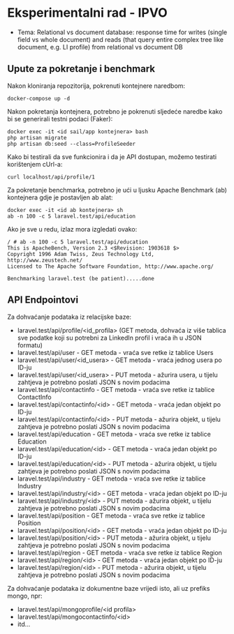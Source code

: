 # Eksperimentalni rad - IPVO

- Tema: Relational vs document database: response time for writes (single field vs whole document) and reads (that query entire complex tree like document, e.g. LI profile) from relational vs document DB

## Upute za pokretanje i benchmark

Nakon kloniranja repozitorija, pokrenuti kontejnere naredbom:

```
docker-compose up -d
```

Nakon pokretanja kontejnera, potrebno je pokrenuti sljedeće naredbe kako bi se generirali testni podaci (Faker):

```
docker exec -it <id sail/app kontejnera> bash
php artisan migrate
php artisan db:seed --class=ProfileSeeder
```

Kako bi testirali da sve funkcionira i da je API dostupan, možemo testirati korištenjem cUrl-a:

```
curl localhost/api/profile/1
```

Za pokretanje benchmarka, potrebno je ući u ljusku Apache Benchmark (ab) kontejnera gdje je postavljen ab alat:

```
docker exec -it <id ab kontejnera> sh
ab -n 100 -c 5 laravel.test/api/education 
```

Ako je sve u redu, izlaz mora izgledati ovako:

```
/ # ab -n 100 -c 5 laravel.test/api/education 
This is ApacheBench, Version 2.3 <$Revision: 1903618 $>
Copyright 1996 Adam Twiss, Zeus Technology Ltd, http://www.zeustech.net/
Licensed to The Apache Software Foundation, http://www.apache.org/

Benchmarking laravel.test (be patient).....done
```

## API Endpointovi

Za dohvaćanje podataka iz relacijske baze:

- laravel.test/api/profile/\<id_profila\>  (GET metoda, dohvaća iz više tablica sve podatke koji su potrebni za LinkedIn profil i vraća ih u JSON formatu)
- laravel.test/api/user - GET metoda - vraća sve retke iz tablice Users
- laravel.test/api/user/\<id_usera\> - GET metoda - vraća jednog usera po ID-ju
- laravel.test/api/user/\<id_usera\> - PUT metoda - ažurira usera, u tijelu zahtjeva je potrebno poslati JSON s novim podacima
- laravel.test/api/contactinfo - GET metoda - vraća sve retke iz tablice ContactInfo
- laravel.test/api/contactinfo/\<id\> - GET metoda - vraća jedan objekt po ID-ju
- laravel.test/api/contactinfo/\<id\> - PUT metoda - ažurira objekt, u tijelu zahtjeva je potrebno poslati JSON s novim podacima
- laravel.test/api/education - GET metoda - vraća sve retke iz tablice Education
- laravel.test/api/education/\<id\> - GET metoda - vraća jedan objekt po ID-ju
- laravel.test/api/education/\<id\> - PUT metoda - ažurira objekt, u tijelu zahtjeva je potrebno poslati JSON s novim podacima
- laravel.test/api/industry - GET metoda - vraća sve retke iz tablice Industry
- laravel.test/api/industry/\<id\> - GET metoda - vraća jedan objekt po ID-ju
- laravel.test/api/industry/\<id\> - PUT metoda - ažurira objekt, u tijelu zahtjeva je potrebno poslati JSON s novim podacima
- laravel.test/api/position - GET metoda - vraća sve retke iz tablice Position
- laravel.test/api/position/\<id\> - GET metoda - vraća jedan objekt po ID-ju
- laravel.test/api/position/\<id\> - PUT metoda - ažurira objekt, u tijelu zahtjeva je potrebno poslati JSON s novim podacima
- laravel.test/api/region - GET metoda - vraća sve retke iz tablice Region
- laravel.test/api/region/\<id\> - GET metoda - vraća jedan objekt po ID-ju
- laravel.test/api/region/\<id\> - PUT metoda - ažurira objekt, u tijelu zahtjeva je potrebno poslati JSON s novim podacima

Za dohvaćanje podataka iz dokumentne baze vrijedi isto, ali uz prefiks mongo, npr:

- laravel.test/api/mongoprofile/\<id profila\>
- laravel.test/api/mongocontactinfo/\<id\>
- itd...


